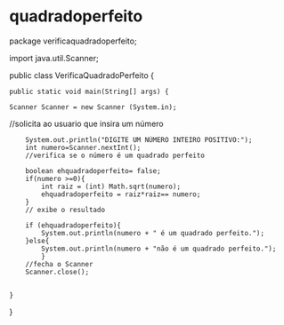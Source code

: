 # quadradoperfeito

package verificaquadradoperfeito;

import java.util.Scanner;

public class VerificaQuadradoPerfeito {

    
    
    public static void main(String[] args) {
       
    Scanner Scanner = new Scanner (System.in);
//solicita ao usuario que insira um número

        System.out.println("DIGITE UM NÚMERO INTEIRO POSITIVO:");
        int numero=Scanner.nextInt();
        //verifica se o número é um quadrado perfeito
        
        boolean ehquadradoperfeito= false;
        if(numero >=0){
            int raiz = (int) Math.sqrt(numero);
            ehquadradoperfeito = raiz*raiz== numero;
        }
        // exibe o resultado
        
        if (ehquadradoperfeito){
            System.out.println(numero + " é um quadrado perfeito.");
        }else{
            System.out.println(numero + "não é um quadrado perfeito.");
            }
        //fecha o Scanner
        Scanner.close();
        
        
    }
    
}
